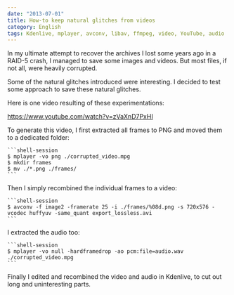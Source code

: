 ```yaml
---
date: "2013-07-01"
title: How-to keep natural glitches from videos
category: English
tags: Kdenlive, mplayer, avconv, libav, ffmpeg, video, YouTube, audio
---
```


In my ultimate attempt to recover the archives I lost some years ago in a RAID-5 crash, I managed to save some images and videos. But most files, if not all, were heavily corrupted.

Some of the natural glitches introduced were interesting. I decided to test some approach to save these natural glitches.

Here is one video resulting of these experimentations:

https://www.youtube.com/watch?v=zVaXnD7PxHI

To generate this video, I first extracted all frames to PNG and moved them to a dedicated folder:

    ```shell-session
    $ mplayer -vo png ./corrupted_video.mpg
    $ mkdir frames
    $ mv ./*.png ./frames/
    ```

Then I simply recombined the individual frames to a video:

    ```shell-session
    $ avconv -f image2 -framerate 25 -i ./frames/%08d.png -s 720x576 -vcodec huffyuv -same_quant export_lossless.avi
    ```

I extracted the audio too:

    ```shell-session
    $ mplayer -vo null -hardframedrop -ao pcm:file=audio.wav ./corrupted_video.mpg
    ```

Finally I edited and recombined the video and audio in Kdenlive, to cut out long and uninteresting parts.
